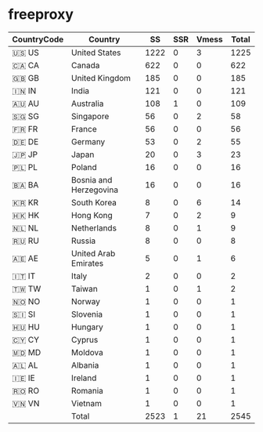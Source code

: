 # freeproxy

|CountryCode|Country|SS|SSR|Vmess|Total|
|  ----  | ----  |  ----  | ----  |  ----  | ----  |
|🇺🇸 US|United States|1222|0|3|1225|
|🇨🇦 CA|Canada|622|0|0|622|
|🇬🇧 GB|United Kingdom|185|0|0|185|
|🇮🇳 IN|India|121|0|0|121|
|🇦🇺 AU|Australia|108|1|0|109|
|🇸🇬 SG|Singapore|56|0|2|58|
|🇫🇷 FR|France|56|0|0|56|
|🇩🇪 DE|Germany|53|0|2|55|
|🇯🇵 JP|Japan|20|0|3|23|
|🇵🇱 PL|Poland|16|0|0|16|
|🇧🇦 BA|Bosnia and Herzegovina|16|0|0|16|
|🇰🇷 KR|South Korea|8|0|6|14|
|🇭🇰 HK|Hong Kong|7|0|2|9|
|🇳🇱 NL|Netherlands|8|0|1|9|
|🇷🇺 RU|Russia|8|0|0|8|
|🇦🇪 AE|United Arab Emirates|5|0|1|6|
|🇮🇹 IT|Italy|2|0|0|2|
|🇹🇼 TW|Taiwan|1|0|1|2|
|🇳🇴 NO|Norway|1|0|0|1|
|🇸🇮 SI|Slovenia|1|0|0|1|
|🇭🇺 HU|Hungary|1|0|0|1|
|🇨🇾 CY|Cyprus|1|0|0|1|
|🇲🇩 MD|Moldova|1|0|0|1|
|🇦🇱 AL|Albania|1|0|0|1|
|🇮🇪 IE|Ireland|1|0|0|1|
|🇷🇴 RO|Romania|1|0|0|1|
|🇻🇳 VN|Vietnam|1|0|0|1|
||Total|2523|1|21|2545|
